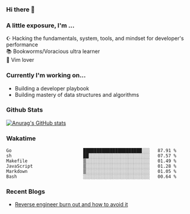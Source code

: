 ### Hi there 👋
### A little exposure, I'm ...

☪ Hacking the fundamentals, system, tools, and mindset for developer's performance <br/>
📚 Bookworms/Voracious ultra learner <br/>
🎠 Vim lover <br/>

<!--
**bitethecode/bitethecode** is a ✨ _special_ ✨ repository because its `README.md` (this file) appears on your GitHub profile.

Here are some ideas to get you started:

- 🔭 I’m currently working on ...
- 🌱 I’m currently learning ...
- 👯 I’m looking to collaborate on ...
- 🤔 I’m looking for help with ...
- 💬 Ask me about ...
- 📫 How to reach me: ...
- 😄 Pronouns: ...
- ⚡ Fun fact: ...
-->

### Currently I'm working on... 
- Building a developer playbook
- Building mastery of data structures and algorithms

### Github Stats
[![Anurag's GitHub stats](https://github-readme-stats.vercel.app/api?username=bitethecode&count_private=true&showing_icons=true)](https://github.com/anuraghazra/github-readme-stats)

### Wakatime
<!--START_SECTION:waka-->

```text
Go                           ██████████████████████░░░   87.91 %
sh                           ██░░░░░░░░░░░░░░░░░░░░░░░   07.57 %
Makefile                     ▒░░░░░░░░░░░░░░░░░░░░░░░░   01.49 %
JavaScript                   ▒░░░░░░░░░░░░░░░░░░░░░░░░   01.28 %
Markdown                     ▒░░░░░░░░░░░░░░░░░░░░░░░░   01.05 %
Bash                         ░░░░░░░░░░░░░░░░░░░░░░░░░   00.64 %
```

<!--END_SECTION:waka-->

### Recent Blogs
- [Reverse engineer burn out and how to avoid it](https://bitethecode.org/#/articles/reverse-engineer-burnout-and-how-to-avoid-it)
